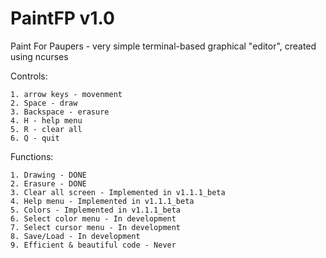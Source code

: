 # PaintFP v1.0
Paint For Paupers - very simple terminal-based graphical "editor", created using ncurses

Controls:
	
	1. arrow keys - movenment
	2. Space - draw
	3. Backspace - erasure
	4. H - help menu
	5. R - clear all
	6. Q - quit

Functions: 

	1. Drawing - DONE
	2. Erasure - DONE
	3. Clear all screen - Implemented in v1.1.1_beta 
	4. Help menu - Implemented in v1.1.1_beta 
	5. Colors - Implemented in v1.1.1_beta
	6. Select color menu - In development
	7. Select cursor menu - In development
	8. Save/Load - In development 
	9. Efficient & beautiful code - Never
